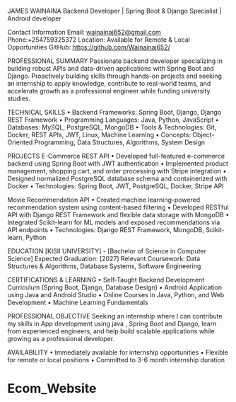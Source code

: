 JAMES WAINAINA
Backend Developer | Spring Boot & Django Specialist | Android developer

Contact Information
Email: wainainaj652@gmail.com
Phone:+254759325372
Location: Available for Remote & Local Opportunities
GitHub: https://github.com/Wainainaj652/


PROFESSIONAL SUMMARY
Passionate backend developer specializing in building robust APIs and data-driven applications with Spring Boot and Django. Proactively building skills through hands-on projects and seeking an internship to apply knowledge, contribute to real-world teams, and accelerate growth as a professional engineer while funding university studies.

TECHNICAL SKILLS
• Backend Frameworks: Spring Boot, Django, Django REST Framework
• Programming Languages: Java, Python, JavaScript
• Databases: MySQL, PostgreSQL, MongoDB
• Tools & Technologies: Git, Docker, REST APIs, JWT, Linux, Machine Learning
• Concepts: Object-Oriented Programming, Data Structures, Algorithms, System Design

PROJECTS
E-Commerce REST API
• Developed full-featured e-commerce backend using Spring Boot with JWT authentication
• Implemented product management, shopping cart, and order processing with Stripe integration
• Designed normalized PostgreSQL database schema and containerized with Docker
• Technologies: Spring Boot, JWT, PostgreSQL, Docker, Stripe API



Movie Recommendation API
• Created machine learning-powered recommendation system using content-based filtering
• Developed RESTful API with Django REST Framework and flexible data storage with MongoDB
• Integrated Scikit-learn for ML models and exposed recommendations via API endpoints
• Technologies: Django REST Framework, MongoDB, Scikit-learn, Python

EDUCATION
[KISII UNIVERSITY] - [Bachelor of Science in Computer Science]
Expected Graduation: [2027]
Relevant Coursework: Data Structures & Algorithms, Database Systems, Software Engineering

CERTIFICATIONS & LEARNING
• Self-Taught Backend Development Curriculum (Spring Boot, Django, Database Design)
•	Android  Application using Java and Android Studio
• Online Courses in Java, Python, and Web Development
• Machine Learning Fundamentals

PROFESSIONAL OBJECTIVE
Seeking an internship where I can contribute my skills in App development using java , Spring Boot and Django, learn from experienced engineers, and help build scalable applications while growing as a professional developer.

AVAILABILITY
• Immediately available for internship opportunities
• Flexible for remote or local positions
• Committed to 3-6 month internship duration
# Ecom_Website

